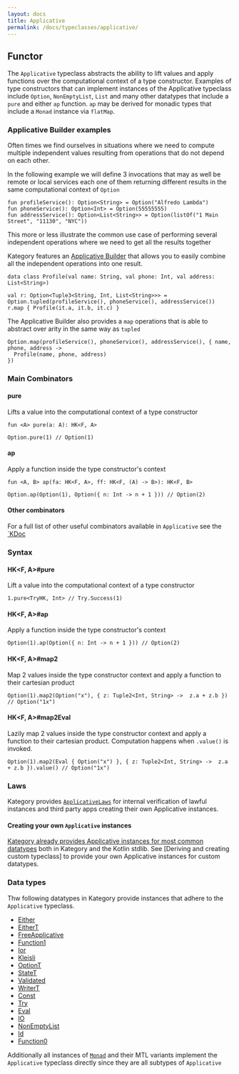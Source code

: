 ```yaml
---
layout: docs
title: Applicative
permalink: /docs/typeclasses/applicative/
---
```


## Functor

The `Applicative` typeclass abstracts the ability to lift values and apply functions over the computational context of a type constructor.
Examples of type constructors that can implement instances of the Applicative typeclass include `Option`, `NonEmptyList`,
`List` and many other datatypes that include a `pure` and either `ap` function. `ap` may be derived for monadic types that include a `Monad` instance via `flatMap`.

### Applicative Builder examples

Often times we find ourselves in situations where we need to compute multiple independent values resulting from operations that do not depend on each other.

In the following example we will define 3 invocations that may as well be remote or local services each one of them returning different results in the same computational context of `Option`

```kotlin:ank
fun profileService(): Option<String> = Option("Alfredo Lambda")
fun phoneService(): Option<Int> = Option(55555555)
fun addressService(): Option<List<String>> = Option(listOf("1 Main Street", "11130", "NYC"))
```

This more or less illustrate the common use case of performing several independent operations where we need to get all the results together

Kategory features an [Applicative Builder](/docs/patterns/applicativebuilder) that allows you to easily combine all the independent operations into one result.

```kotlin:ank
data class Profile(val name: String, val phone: Int, val address: List<String>)

val r: Option<Tuple3<String, Int, List<String>>> = Option.tupled(profileService(), phoneService(), addressService())
r.map { Profile(it.a, it.b, it.c) } 
```

The Applicative Builder also provides a `map` operations that is able to abstract over arity in the same way as `tupled`

```kotlin:ank
Option.map(profileService(), phoneService(), addressService(), { name, phone, address ->
  Profile(name, phone, address)
})
```

### Main Combinators

#### pure

Lifts a value into the computational context of a type constructor

`fun <A> pure(a: A): HK<F, A>`

```kotlin:ank
Option.pure(1) // Option(1)
```

#### ap

Apply a function inside the type constructor's context

`fun <A, B> ap(fa: HK<F, A>, ff: HK<F, (A) -> B>): HK<F, B>`

```kotlin:ank
Option.ap(Option(1), Option({ n: Int -> n + 1 })) // Option(2)
```

#### Other combinators

For a full list of other useful combinators available in `Applicative` see the [`KDoc](/kdocs/typeclasses/applicative)

### Syntax

#### HK<F, A>#pure

Lift a value into the computational context of a type constructor

```kotlin:ank
1.pure<TryHK, Int> // Try.Success(1)
```

#### HK<F, A>#ap

Apply a function inside the type constructor's context

```kotlin:ank
Option(1).ap(Option({ n: Int -> n + 1 })) // Option(2)
```

#### HK<F, A>#map2

Map 2 values inside the type constructor context and apply a function to their cartesian product

```kotlin:ank
Option(1).map2(Option("x"), { z: Tuple2<Int, String> ->  z.a + z.b }) // Option("1x")
```

#### HK<F, A>#map2Eval

Lazily map 2 values inside the type constructor context and apply a function to their cartesian product.
Computation happens when `.value()` is invoked.

```kotlin:ank
Option(1).map2(Eval { Option("x") }, { z: Tuple2<Int, String> ->  z.a + z.b }).value() // Option("1x")
```


### Laws

Kategory provides [`ApplicativeLaws`](/docs/typeclasses/laws#applicativelaws) for internal verification of lawful instances and third party apps creating their own Applicative instances.

#### Creating your own `Applicative` instances

[Kategory already provides Applicative instances for most common datatypes](#datatypes) both in Kategory and the Kotlin stdlib. 
See [Deriving and creating custom typeclass] to provide your own Applicative instances for custom datatypes.

### Data types

Thw following datatypes in Kategory provide instances that adhere to the `Applicative` typeclass.

- [Either](/docs/datatypes/either)
- [EitherT](/docs/datatypes/eitherT)
- [FreeApplicative](/docs/datatypes/FreeApplicative)
- [Function1](/docs/datatypes/Function1)
- [Ior](/docs/datatypes/Ior)
- [Kleisli](/docs/datatypes/Kleisli)
- [OptionT](/docs/datatypes/OptionT)
- [StateT](/docs/datatypes/StateT)
- [Validated](/docs/datatypes/Validated)
- [WriterT](/docs/datatypes/WriterT)
- [Const](/docs/datatypes/Const)
- [Try](/docs/datatypes/Try)
- [Eval](/docs/datatypes/Eval)
- [IO](/docs/datatypes/IO)
- [NonEmptyList](/docs/datatypes/NonEmptyList)
- [Id](/docs/datatypes/Id)
- [Function0](/docs/datatypes/Function0)

Additionally all instances of [`Monad`](/docs/typeclasses/monad) and their MTL variants implement the `Applicative` typeclass directly
since they are all subtypes of `Applicative`